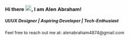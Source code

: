 ### <p>Hi there <img src="https://raw.githubusercontent.com/MartinHeinz/MartinHeinz/master/wave.gif" width="20px" >, I am Alen Abraham! </p>

##### <p> UI/UX Designer | Aspiring Developer | Tech-Enthusiast </p>



<p>Feel free to reach out me at: alenabraham4874@gmail.com</p>
<!--
**Alenabraham07/Alenabraham07** is a ✨ _special_ ✨ repository because its `README.md` (this file) appears on your GitHub profile.

Here are some ideas to get you started:

- 🔭 I’m currently working on ...
- 🌱 I’m currently learning ...
- 👯 I’m looking to collaborate on ...
- 🤔 I’m looking for help with ...
- 💬 Ask me about ...
- 📫 How to reach me: ...
- 😄 Pronouns: ...
- ⚡ Fun fact: ...
-->
